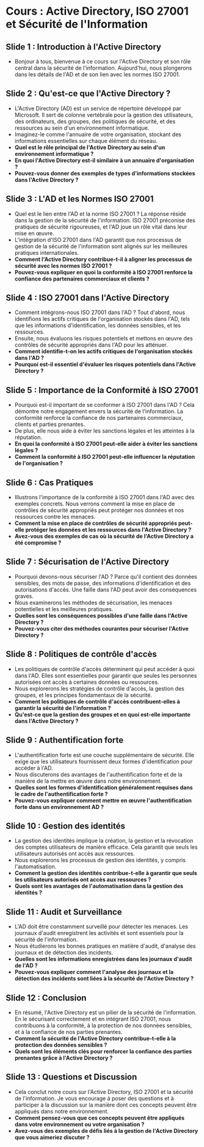 # Cours : Active Directory, ISO 27001 et Sécurité de l'Information

## Slide 1 : Introduction à l'Active Directory
- Bonjour à tous, bienvenue à ce cours sur l'Active Directory et son rôle central dans la sécurité de l'information. Aujourd'hui, nous plongerons dans les détails de l'AD et de son lien avec les normes ISO 27001.

## Slide 2 : Qu'est-ce que l'Active Directory ?
- L'Active Directory (AD) est un service de répertoire développé par Microsoft. Il sert de colonne vertébrale pour la gestion des utilisateurs, des ordinateurs, des groupes, des politiques de sécurité, et des ressources au sein d'un environnement informatique.
- Imaginez-le comme l'annuaire de votre organisation, stockant des informations essentielles sur chaque élément du réseau.
- **Quel est le rôle principal de l'Active Directory au sein d'un environnement informatique ?**
- **En quoi l'Active Directory est-il similaire à un annuaire d'organisation ?**
- **Pouvez-vous donner des exemples de types d'informations stockées dans l'Active Directory ?**

## Slide 3 : L'AD et les Normes ISO 27001
- Quel est le lien entre l'AD et la norme ISO 27001 ? La réponse réside dans la gestion de la sécurité de l'information. ISO 27001 préconise des pratiques de sécurité rigoureuses, et l'AD joue un rôle vital dans leur mise en œuvre.
- L'intégration d'ISO 27001 dans l'AD garantit que nos processus de gestion de la sécurité de l'information sont alignés sur les meilleures pratiques internationales.
- **Comment l'Active Directory contribue-t-il à aligner les processus de sécurité avec les normes ISO 27001 ?**
- **Pouvez-vous expliquer en quoi la conformité à ISO 27001 renforce la confiance des partenaires commerciaux et clients ?**

## Slide 4 : ISO 27001 dans l'Active Directory
- Comment intégrons-nous ISO 27001 dans l'AD ? Tout d'abord, nous identifions les actifs critiques de l'organisation stockés dans l'AD, tels que les informations d'identification, les données sensibles, et les ressources.
- Ensuite, nous évaluons les risques potentiels et mettons en œuvre des contrôles de sécurité appropriés dans l'AD pour les atténuer.
- **Comment identifie-t-on les actifs critiques de l'organisation stockés dans l'AD ?**
- **Pourquoi est-il essentiel d'évaluer les risques potentiels dans l'Active Directory ?**

## Slide 5 : Importance de la Conformité à ISO 27001
- Pourquoi est-il important de se conformer à ISO 27001 dans l'AD ? Cela démontre notre engagement envers la sécurité de l'information. La conformité renforce la confiance de nos partenaires commerciaux, clients et parties prenantes.
- De plus, elle nous aide à éviter les sanctions légales et les atteintes à la réputation.
- **En quoi la conformité à ISO 27001 peut-elle aider à éviter les sanctions légales ?**
- **Comment la conformité à ISO 27001 peut-elle influencer la réputation de l'organisation ?**

## Slide 6 : Cas Pratiques
- Illustrons l'importance de la conformité à ISO 27001 dans l'AD avec des exemples concrets. Nous verrons comment la mise en place de contrôles de sécurité appropriés peut protéger nos données et nos ressources contre les menaces.
- **Comment la mise en place de contrôles de sécurité appropriés peut-elle protéger les données et les ressources dans l'Active Directory ?**
- **Avez-vous des exemples de cas où la sécurité de l'Active Directory a été compromise ?**

## Slide 7 : Sécurisation de l'Active Directory
- Pourquoi devons-nous sécuriser l'AD ? Parce qu'il contient des données sensibles, des mots de passe, des informations d'identification et des autorisations d'accès. Une faille dans l'AD peut avoir des conséquences graves.
- Nous examinerons les méthodes de sécurisation, les menaces potentielles et les meilleures pratiques.
- **Quelles sont les conséquences possibles d'une faille dans l'Active Directory ?**
- **Pouvez-vous citer des méthodes courantes pour sécuriser l'Active Directory ?**

## Slide 8 : Politiques de contrôle d'accès
- Les politiques de contrôle d'accès déterminent qui peut accéder à quoi dans l'AD. Elles sont essentielles pour garantir que seules les personnes autorisées ont accès à certaines données ou ressources.
- Nous explorerons les stratégies de contrôle d'accès, la gestion des groupes, et les principes fondamentaux de la sécurité.
- **Comment les politiques de contrôle d'accès contribuent-elles à garantir la sécurité de l'information ?**
- **Qu'est-ce que la gestion des groupes et en quoi est-elle importante dans l'Active Directory ?**

## Slide 9 : Authentification forte
- L'authentification forte est une couche supplémentaire de sécurité. Elle exige que les utilisateurs fournissent deux formes d'identification pour accéder à l'AD.
- Nous discuterons des avantages de l'authentification forte et de la manière de la mettre en œuvre dans notre environnement.
- **Quelles sont les formes d'identification généralement requises dans le cadre de l'authentification forte ?**
- **Pouvez-vous expliquer comment mettre en œuvre l'authentification forte dans un environnement AD ?**

## Slide 10 : Gestion des identités
- La gestion des identités implique la création, la gestion et la révocation des comptes utilisateurs de manière efficace. Cela garantit que seuls les utilisateurs autorisés ont accès aux ressources.
- Nous explorerons les processus de gestion des identités, y compris l'automatisation.
- **Comment la gestion des identités contribue-t-elle à garantir que seuls les utilisateurs autorisés ont accès aux ressources ?**
- **Quels sont les avantages de l'automatisation dans la gestion des identités ?**

## Slide 11 : Audit et Surveillance
- L'AD doit être constamment surveillé pour détecter les menaces. Les journaux d'audit enregistrent les activités et sont essentiels pour la sécurité de l'information.
- Nous étudierons les bonnes pratiques en matière d'audit, d'analyse des journaux et de détection des incidents.
- **Quelles sont les informations enregistrées dans les journaux d'audit de l'AD ?**
- **Pouvez-vous expliquer comment l'analyse des journaux et la détection des incidents sont liées à la sécurité de l'Active Directory ?**

## Slide 12 : Conclusion
- En résumé, l'Active Directory est un pilier de la sécurité de l'information. En le sécurisant correctement et en intégrant ISO 27001, nous contribuons à la conformité, à la protection de nos données sensibles, et à la confiance de nos parties prenantes.
- **Comment la sécurité de l'Active Directory contribue-t-elle à la protection des données sensibles ?**
- **Quels sont les éléments clés pour renforcer la confiance des parties prenantes grâce à l'Active Directory ?**

## Slide 13 : Questions et Discussion
- Cela conclut notre cours sur l'Active Directory, ISO 27001 et la sécurité de l'information. Je vous encourage à poser des questions et à participer à la discussion sur la manière dont ces concepts peuvent être appliqués dans notre environnement.
- **Comment pensez-vous que ces concepts peuvent être appliqués dans votre environnement ou votre organisation ?**
- **Avez-vous des exemples de défis liés à la gestion de l'Active Directory que vous aimeriez discuter ?**
